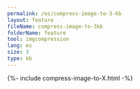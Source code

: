```yaml
---
permalink: /es/compress-image-to-3-kb
layout: feature
fileName: compress-image-to-3kb
folderName: feature
tool: imgcompression
lang: es
size: 3
type: kb
---
```


{%- include compress-image-to-X.html -%}
